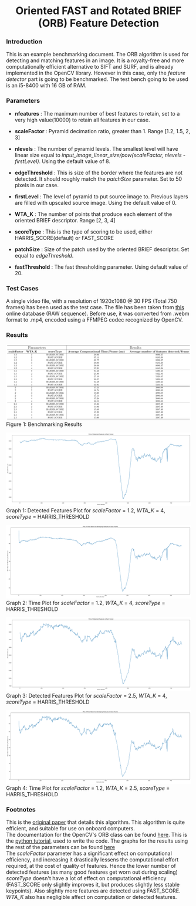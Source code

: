 # <center>Oriented FAST and Rotated BRIEF (ORB) Feature Detection</center>

### __Introduction__
This is an example benchmarking document. The ORB algorithm is used for detecting and matching features in an image. It is a royalty-free and more computationally efficient alternative to SIFT and SURF, and is already implemented in the OpenCV library. However in this case, only the _feature detector_ part is going to be benchmarked. The test bench going to be used is an i5-8400 with 16 GB of RAM.

### __Parameters__
- __nfeatures__ : The maximum number of best features to retain, set to a very high value(10000) to retain all features in our case.

- __scaleFactor__ : Pyramid decimation ratio, greater than 1. Range [1.2, 1.5, 2, 3]

- __nlevels__ : The number of pyramid levels. The smallest level will have linear size equal to _input_image_linear_size/pow(scaleFactor, nlevels - firstLevel)_. Using the default value of 8.

- __edgeThreshold__ : This is size of the border where the features are not detected. It should roughly match the _patchSize_ parameter. Set to 50 pixels in our case.

- __firstLevel__ : The level of pyramid to put source image to. Previous layers are filled with upscaled source image. Using the default value of 0.

- __WTA_K__ : The number of points that produce each element of the oriented BRIEF descriptor. Range [2, 3, 4]

- __scoreType__ : This is the type of scoring to be used, either HARRIS_SCORE(default) or FAST_SCORE 

- __patchSize__ : Size of the patch used by the oriented BRIEF descriptor. Set equal to _edgeThreshold_.

- __fastThreshold__ : The fast thresholding parameter. Using default value of 20.

### __Test Cases__
A single video file, with a resolution of 1920x1080 @ 30 FPS (Total 750 frames) has been used as the test case. The file has been taken from [this](https://motchallenge.net/vis/MOT17-13-SDP) online database (RAW sequence). Before use, it was converted from .webm format to .mp4, encoded using a FFMPEG codec recognized by OpenCV. 

### __Results__
![Imgur](images/table.png)
Figure 1: Benchmarking Results   
[]()    

![Imgur](images/features_number_plot_1.2_4_HARRIS.png)
Graph 1: Detected Features Plot for _scaleFactor_ = 1.2, _WTA_K_ = 4, _scoreType_ = HARRIS_THRESHOLD
[]()    

![Imgur](images/time_plot_1.2_4_HARRIS.png)
Graph 2: Time Plot for _scaleFactor_ = 1.2, _WTA_K_ = 4, _scoreType_ = HARRIS_THRESHOLD
[]()    

![Imgur](images/features_number_plot_2.5_4_HARRIS.png)
Graph 3: Detected Features Plot for _scaleFactor_ = 2.5, _WTA_K_ = 4, _scoreType_ = HARRIS_THRESHOLD
[]()    

![Imgur](images/time_plot_2.5_4_HARRIS.png)
Graph 4: Time Plot for _scaleFactor_ = 1.2, _WTA_K_ = 2.5, _scoreType_ = HARRIS_THRESHOLD

### __Footnotes__
This is the [original paper](https://ieeexplore.ieee.org/document/6126544) that details this algorithm. This algorithm is quite efficient, and suitable for use on onboard computers.   
The documentation for the OpenCV's ORB class can be found [here](https://docs.opencv.org/3.4/db/d95/classcv_1_1ORB.html). This is the [python tutorial](https://docs.opencv.org/3.4/d1/d89/tutorial_py_orb.html), used to write the code. The graphs for the results using the rest of the parameters can be found [here](https://drive.google.com/drive/folders/1JqpBGmG81jrkhaL_RxkwEODnjytbgCNy?usp=sharing)
[]()  
The _scaleFactor_ parameter has a significant effect on computational efficiency, and increasing it drastically lessens the computational effort required, at the cost of quality of features. Hence the lower number of detected features (as many good features get worn out during scaling)    
_scoreType_ doesn't have a lot of effect on computational efficiency (FAST_SCORE only slightly improves it, but produces slightly less stable keypoints). Also slightly more features are detected using FAST_SCORE.   
_WTA_K_ also has negligible affect on computation or detected features.
